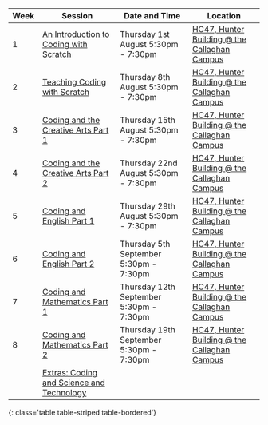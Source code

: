 | Week | Session                                          | Date and Time                           | Location                                                                                                  |
| ---- | ------------------------------------------------ | --------------------------------------- | --------------------------------------------------------------------------------------------------------- |
| 1    | [An Introduction to Coding with Scratch](week-1) | Thursday 1st August 5:30pm - 7:30pm     | [HC47, Hunter Building @ the Callaghan Campus](https://studentvip.com.au/newcastle/newcastle/maps/103159) |
| 2    | [Teaching Coding with Scratch](week-2)           | Thursday 8th August 5:30pm - 7:30pm     | [HC47, Hunter Building @ the Callaghan Campus](https://studentvip.com.au/newcastle/newcastle/maps/103159) |
| 3    | [Coding and the Creative Arts Part 1](week-3)    | Thursday 15th August 5:30pm - 7:30pm    | [HC47, Hunter Building @ the Callaghan Campus](https://studentvip.com.au/newcastle/newcastle/maps/103159) |
| 4    | [Coding and the Creative Arts Part 2](week-4)    | Thursday 22nd August 5:30pm - 7:30pm    | [HC47, Hunter Building @ the Callaghan Campus](https://studentvip.com.au/newcastle/newcastle/maps/103159) |
| 5    | [Coding and English Part 1](week-5)              | Thursday 29th August 5:30pm - 7:30pm    | [HC47, Hunter Building @ the Callaghan Campus](https://studentvip.com.au/newcastle/newcastle/maps/103159) |
| 6    | [Coding and English Part 2](week-6)              | Thursday 5th September 5:30pm - 7:30pm  | [HC47, Hunter Building @ the Callaghan Campus](https://studentvip.com.au/newcastle/newcastle/maps/103159) |
| 7    | [Coding and Mathematics Part 1](week-7)          | Thursday 12th September 5:30pm - 7:30pm | [HC47, Hunter Building @ the Callaghan Campus](https://studentvip.com.au/newcastle/newcastle/maps/103159) |
| 8    | [Coding and Mathematics Part 2](week-8)          | Thursday 19th September 5:30pm - 7:30pm | [HC47, Hunter Building @ the Callaghan Campus](https://studentvip.com.au/newcastle/newcastle/maps/103159) |
|     | [Extras: Coding and Science and Technology](physical_computing) | |
{: class='table table-striped table-bordered'}

